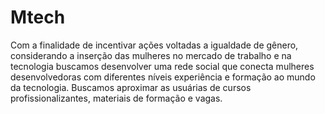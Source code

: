 # Mtech
Com a finalidade de incentivar ações voltadas a igualdade de gênero, considerando a inserção das mulheres no mercado de trabalho e na tecnologia buscamos desenvolver uma rede social que conecta mulheres desenvolvedoras com diferentes níveis experiência e formação ao mundo da tecnologia. Buscamos aproximar as usuárias de cursos profissionalizantes, materiais de formação e vagas.
